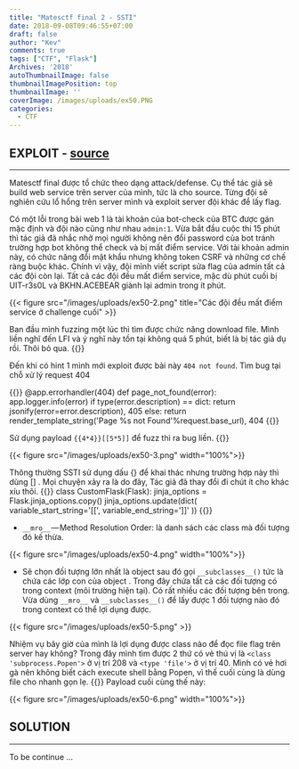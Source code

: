 ```yaml
---
title: "Matesctf final 2 - SSTI"
date: 2018-09-08T09:46:55+07:00
draft: false
author: "Kev"
comments: true
tags: ["CTF", "Flask"]
Archives: '2018'
autoThumbnailImage: false
thumbnailImagePosition: top
thumbnailImage: ''
coverImage: /images/uploads/ex50.PNG
categories:
  - CTF
---
```


## EXPLOIT  - [source](/resources/matesctf/ex50.tar)
<hr>
Matesctf final được tổ chức theo dạng attack/defense. Cụ thể tác giả sẽ build web service trên server của mình, tức là cho source. Từng đội sẽ nghiên cứu lổ hổng trên server mình và exploit server đội khác để lấy flag.

Có một lỗi trong bài web 1 là tài khoản của bot-check của BTC được gán mặc định và đội nào cũng như nhau `admin:1`. Vừa bắt đầu cuộc thi 15 phút thì tác giả đã nhắc nhở mọi người không nên đổi password của bot tránh trường hợp bot không thể check và bị mất điểm service. Với tài khoản admin này, có chức năng đổi mật khẩu nhưng không token CSRF và những cơ chế ràng buộc khác. Chính vì vậy, đội mình viết script sửa flag của admin tất cả các đội còn lại. Tất cả các đội đều mất điểm service, mặc dù phút cuối bị UIT-r3s0L và BKHN.ACEBEAR giành lại admin trong ít phút.

{{< figure src="/images/uploads/ex50-2.png" title="Các đội đều mất điểm service ở challenge cuối" >}}

Ban đầu mình fuzzing một lúc thì tìm được chức năng download file. Mình liền nghĩ đến LFI và ý nghĩ này tồn tại không quá 5 phút, biết là bị tác giả dụ rồi. Thôi bỏ qua. {{<emoji ah>}}

Đến khi có hint 1 mình mới exploit được bài này `404 not found`. Tìm bug tại chỗ xử lý request 404

{{<highlight python3>}}
@app.errorhandler(404)
    def page_not_found(error):
        app.logger.info(error)
        if type(error.description) == dict:
            return jsonify(error=error.description), 405
        else:
            return render_template_string('Page %s not Found'%request.base_url), 404
{{</highlight>}}

Sử dụng payload `{{4*4}}[[5*5]]` để fuzz thì ra bug liền. {{<emoji lol>}}
	
{{< figure src="/images/uploads/ex50-3.png"  width="100%">}}

Thông thường SSTI sử dụng dấu {} để khai thác nhưng trường hợp này thì dùng [] . Mọi chuyện xảy ra là do đây, Tác giả đã thay đổi đi chút ít cho khác xíu thôi.
{{<highlight python3>}}
class CustomFlask(Flask):
    jinja_options = Flask.jinja_options.copy()
    jinja_options.update(dict(
        variable_start_string='[[',
        variable_end_string=']]'
    ))
{{</highlight>}}


 - `__mro__` — Method Resolution Order: là danh sách các class mà đối tượng đó kế thừa.

{{< figure src="/images/uploads/ex50-4.png"  width="100%">}}
 
 - Sẽ chọn đối tượng lớn nhất là object sau đó gọi `__subclasses__()` tức là chứa các lớp con của object . Trong đây chứa tất cả các đối tượng có trong context (môi trường hiện tại). Có rất nhiều các đối tượng bên trong. Vừa dùng `__mro__` và `__subclasses__()` để lấy được 1 đối tượng nào đó trong context có thể lợi dụng được.

{{< figure src="/images/uploads/ex50-5.png" >}}

Nhiệm vụ bây giờ của mình là lợi dụng được class nào để đọc file flag trên server hay không? Trong đây mình tìm được 2 thứ có vẻ thú vị là `<class 'subprocess.Popen'>` ở vị trí 208 và `<type 'file'>` ở vị trí 40. Mình có vẻ hơi gà nên không biết cách execute shell bằng Popen, vì thế cuối cùng là dùng file cho nhanh gọn lẹ. {{<emoji rap>}} Payload cuối cùng thế này:

{{< figure src="/images/uploads/ex50-6.png"  width="100%">}}

## SOLUTION
<hr>
To be continue ...
